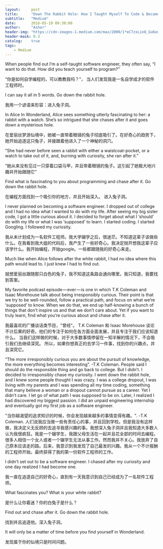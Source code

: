 ```yaml
---
layout:     post
title:      "Down The Rabbit Hole: How I Taught Myself To Code & Became An Engineer"
subtitle:   "Medium"
date:       2016-05-19 09:30:00
author:     "Asher"
header-img: "https://cdn-images-1.medium.com/max/2000/1*eC7zxLin8_Gu6eoVsULvwQ.jpeg"
header-mask: 0.3
catalog:    true
tags:
    - Medium
---
```


When people find out I’m a self-taught software engineer, they often say, “I want to do that. How did you teach yourself to program?”

“你是如何自学编程的，可以教教我吗？”， 当人们发现我是一名自学成才的软件工程师时。

I can say it all in 5 words. Go down the rabbit hole.

我用一个谚语来形容：进入兔子洞。

In Alice In Wonderland, Alice sees something utterly fascinating to her: a rabbit with a watch. She’s so intrigued that she chases after it and goes down a mysterious hole.

在爱丽丝梦游仙境中，她被一直带着眼镜的兔子彻底吸引了。在好奇心的趋势下，她开始追逐这只兔子，并接跟着他进入了一个神秘的洞穴。

“She had never before seen a rabbit with either a waistcoat-pocket, or a watch to take out of it, and, burning with curiosity, she ran after it.”

“她从来没有见过一只穿着口袋马甲，并且带着眼镜的兔子。这引起了她极大地兴趣并开始跟随它”

Find what is fascinating to you about programming and chase after it. Go down the rabbit hole.

在编程方面找到一个吸引你的地方，并且开始深入。 进入兔子洞。

I never planned on becoming a software engineer. I dropped out of college and I had no idea what I wanted to do with my life. After seeing my big sister code, I got a little curious about it. I decided to forget about what I ‘should’ do with my life or what I was ‘supposed’ to learn. I started coding. I started Googling. I followed my curiosity.

我从未计划成为一名软件工程师。我大学辍学之后，很迷茫。不知道这辈子该做些什么。在我看到我大姐的代码后，我产生了一些好奇心。我决定抛开想我这辈子应该学什么。我开始编程，开始google。一些都跟随我的好奇心来走。

Much like when Alice follows after the white rabbit, I had no idea where this path would lead to. I just knew I had to find out.

就想爱丽丝跟随那只白色的兔子，我不知道这条路会通向哪里。我只知道，我要找到答案。

My favorite podcast episode — ever — is one in which T.K Coleman and Isaac Morehouse talk about being irresponsibly curious. Their point is that we try to be well-rounded, follow a practical path, and focus on what we’re ‘supposed’ to know. When we do that, we end up half-knowing a bunch of things that don’t inspire us and that we don’t care about. Yet if you want to truly learn, find what you’re curious about and chase after it.

我最喜欢的广播谈话类节目，"曾经"。 T.K Coleman 和 Isaac Morehouse 谈论不计后果的好奇。他们的专注于如何在各方面全面发展，并且专注于我们应该知道什么。 当我们这样做的时候，对于大多数事情停留在一知半解的情况下，不会吸引我们去继续深究。 所以，如果你想真正的去学习一件事，找到你的兴趣点，并且深究它。

“The more irresponsibly curious you are about the pursuit of knowledge, the more everything becomes interesting”. -T.K Coleman.
People said I should do the responsible thing and go back to college. But I didn’t. I decided to irresponsibly chase my curiosity. I went down the rabbit hole, and I knew some people thought I was crazy. I was a college dropout, I was living with my parents and I was spending all my time coding, something that many believe a woman or a dropout cannot pursue as a career. Yet I didn’t care. I let go of what path I was supposed to be on. Later, I realized I had discovered my biggest passion. I did an unpaid engineering internship and eventually got my first job as a software engineer.

"当你越渴望的追求知识的时候，你会发现越来越多的事情变得有趣。". -T.K Coleman.
人们说我应当做一些有责任心的事，并且回到学校。但是我没有这样做，我决定义无反顾的去追寻我感兴趣的事。我想深入兔子洞并且我知道大多数人认为我很疯狂。我是一个辍学生，我跟父母生活在一起并且花全部的时间去编程。很多人相信一个女人或者一个辍学生无法从事工作。然而我并不关心。我放弃了自己原本应该走的路。后来，我意识到我发现了自己最发的兴趣。我从一个不计报酬的工程师开始，最终获得了我的第一份软件工程师的工作。

I didn’t set out to be a software engineer. I chased after my curiosity and one day realized I had become one.

我一直在追逐自己的好奇心，直到有一天我意识到自己已经成为了一名软件工程师。

What fascinates you? What is your white rabbit?

是什么让你着迷？你的白兔子是什么？

Find out and chase after it. Go down the rabbit hole.

找到并且追逐他。深入兔子洞。

It will only be a matter of time before you find yourself in Wonderland.

发现属于你的仙境只是时间问题。
